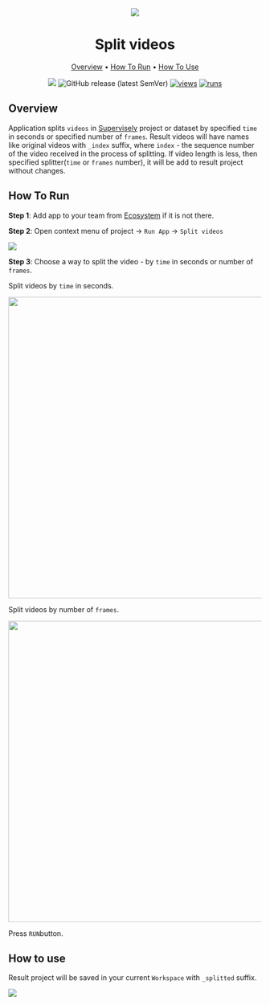 

<div align="center" markdown>
<img src="https://i.imgur.com/vYGZLho.png"/>





# Split videos

<p align="center">
  <a href="#Overview">Overview</a> •
  <a href="#How-To-Run">How To Run</a> •
  <a href="#How-To-Use">How To Use</a>
</p>
  

[![](https://img.shields.io/badge/slack-chat-green.svg?logo=slack)](https://supervisely.com/slack)
![GitHub release (latest SemVer)](https://img.shields.io/github/v/release/supervisely-ecosystem/split_video)
[![views](https://app.supervisely.com/img/badges/views/supervisely-ecosystem/split-video.png)](https://supervisely.com)
[![runs](https://app.supervisely.com/img/badges/runs/supervisely-ecosystem/split-video.png)](https://supervisely.com)

</div>

## Overview

Application splits `videos` in [Supervisely](https://app.supervisely.com) project or dataset by specified `time` in seconds or specified number of `frames`. Result videos will have names like original videos with `_index` suffix, where `index`  - the sequence number of the video received in the process of splitting. If video length is less, then specified splitter(`time` or `frames` number), it will be add to result project without changes.



## How To Run 
**Step 1**: Add app to your team from [Ecosystem](https://ecosystem.supervisely.com/apps/split_video) if it is not there.

**Step 2**: Open context menu of project -> `Run App` -> `Split videos` 

<img src="https://i.imgur.com/CnlKoDX.png"/>

**Step 3**: Сhoose a way to split the video - by `time` in seconds or number of `frames`.

Split videos by `time` in seconds.

<img src="https://i.imgur.com/t6tCy2Z.png" width="600px"/>

Split videos by number of `frames`.

<img src="https://i.imgur.com/bgjbjhJ.png" width="600px"/>

Press `RUN`button.



## How to use

Result project will be saved in your current `Workspace` with `_splitted` suffix.

<img src="https://i.imgur.com/LhBStdT.png"/>
